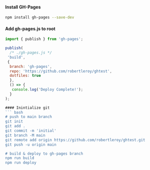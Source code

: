 #### Install GH-Pages

``` bash 
npm install gh-pages --save-dev
```

#### Add gh-pages.js to root

``` js
import { publish } from 'gh-pages';

publish(
  /* ./gh-pages.js */
 'build',
 {
  branch: 'gh-pages',
  repo: 'https://github.com/robertleroy/ghtest',
  dotfiles: true
  },
  () => {
   console.log('Deploy Complete!');
  }
);

#### Inintialize git
``` bash
# push to main branch
git init
git add .
git commit -m 'initial'
git branch -M main
git remote add origin https://github.com/robertleroy/ghtest.git
git push -u origin main

# build & deploy to gh-pages branch
npm run build
npm run deploy
```

